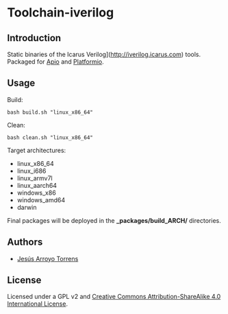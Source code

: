 # Toolchain-iverilog

## Introduction

Static binaries of the Icarus Verilog](http://iverilog.icarus.com) tools. Packaged for [Apio](https://github.com/FPGAwars/apio) and [Platformio](http://platformio.org/).

## Usage

Build:

```
bash build.sh "linux_x86_64"
```

Clean:

```
bash clean.sh "linux_x86_64"
```

Target architectures:
* linux_x86_64
* linux_i686
* linux_armv7l
* linux_aarch64
* windows_x86
* windows_amd64
* darwin

Final packages will be deployed in the **\_packages/build_ARCH/** directories.

## Authors

* [Jesús Arroyo Torrens](https://github.com/Jesus89)

## License

Licensed under a GPL v2 and [Creative Commons Attribution-ShareAlike 4.0 International License](http://creativecommons.org/licenses/by-sa/4.0/).

